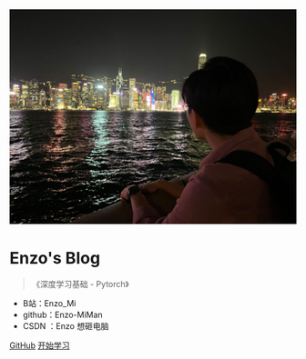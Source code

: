 

<img src="_media/封面2.jpg" width="599">



# Enzo's Blog

> 《深度学习基础 - Pytorch》

- B站：Enzo_Mi
- github：Enzo-MiMan
- CSDN ：Enzo 想砸电脑

[GitHub](https://github.com/Enzo-MiMan)
[开始学习](/brief)